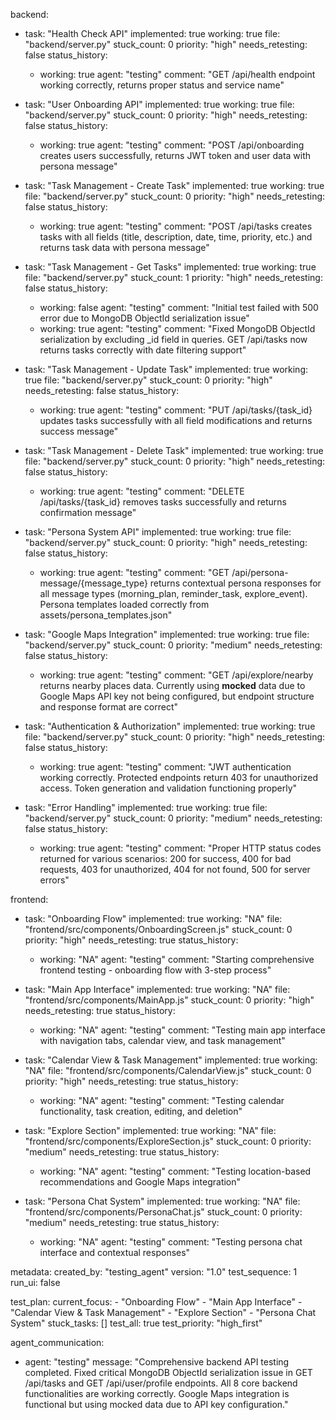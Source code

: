 backend:
  - task: "Health Check API"
    implemented: true
    working: true
    file: "backend/server.py"
    stuck_count: 0
    priority: "high"
    needs_retesting: false
    status_history:
      - working: true
        agent: "testing"
        comment: "GET /api/health endpoint working correctly, returns proper status and service name"

  - task: "User Onboarding API"
    implemented: true
    working: true
    file: "backend/server.py"
    stuck_count: 0
    priority: "high"
    needs_retesting: false
    status_history:
      - working: true
        agent: "testing"
        comment: "POST /api/onboarding creates users successfully, returns JWT token and user data with persona message"

  - task: "Task Management - Create Task"
    implemented: true
    working: true
    file: "backend/server.py"
    stuck_count: 0
    priority: "high"
    needs_retesting: false
    status_history:
      - working: true
        agent: "testing"
        comment: "POST /api/tasks creates tasks with all fields (title, description, date, time, priority, etc.) and returns task data with persona message"

  - task: "Task Management - Get Tasks"
    implemented: true
    working: true
    file: "backend/server.py"
    stuck_count: 1
    priority: "high"
    needs_retesting: false
    status_history:
      - working: false
        agent: "testing"
        comment: "Initial test failed with 500 error due to MongoDB ObjectId serialization issue"
      - working: true
        agent: "testing"
        comment: "Fixed MongoDB ObjectId serialization by excluding _id field in queries. GET /api/tasks now returns tasks correctly with date filtering support"

  - task: "Task Management - Update Task"
    implemented: true
    working: true
    file: "backend/server.py"
    stuck_count: 0
    priority: "high"
    needs_retesting: false
    status_history:
      - working: true
        agent: "testing"
        comment: "PUT /api/tasks/{task_id} updates tasks successfully with all field modifications and returns success message"

  - task: "Task Management - Delete Task"
    implemented: true
    working: true
    file: "backend/server.py"
    stuck_count: 0
    priority: "high"
    needs_retesting: false
    status_history:
      - working: true
        agent: "testing"
        comment: "DELETE /api/tasks/{task_id} removes tasks successfully and returns confirmation message"

  - task: "Persona System API"
    implemented: true
    working: true
    file: "backend/server.py"
    stuck_count: 0
    priority: "high"
    needs_retesting: false
    status_history:
      - working: true
        agent: "testing"
        comment: "GET /api/persona-message/{message_type} returns contextual persona responses for all message types (morning_plan, reminder_task, explore_event). Persona templates loaded correctly from assets/persona_templates.json"

  - task: "Google Maps Integration"
    implemented: true
    working: true
    file: "backend/server.py"
    stuck_count: 0
    priority: "medium"
    needs_retesting: false
    status_history:
      - working: true
        agent: "testing"
        comment: "GET /api/explore/nearby returns nearby places data. Currently using **mocked** data due to Google Maps API key not being configured, but endpoint structure and response format are correct"

  - task: "Authentication & Authorization"
    implemented: true
    working: true
    file: "backend/server.py"
    stuck_count: 0
    priority: "high"
    needs_retesting: false
    status_history:
      - working: true
        agent: "testing"
        comment: "JWT authentication working correctly. Protected endpoints return 403 for unauthorized access. Token generation and validation functioning properly"

  - task: "Error Handling"
    implemented: true
    working: true
    file: "backend/server.py"
    stuck_count: 0
    priority: "medium"
    needs_retesting: false
    status_history:
      - working: true
        agent: "testing"
        comment: "Proper HTTP status codes returned for various scenarios: 200 for success, 400 for bad requests, 403 for unauthorized, 404 for not found, 500 for server errors"

frontend:
  - task: "Onboarding Flow"
    implemented: true
    working: "NA"
    file: "frontend/src/components/OnboardingScreen.js"
    stuck_count: 0
    priority: "high"
    needs_retesting: true
    status_history:
      - working: "NA"
        agent: "testing"
        comment: "Starting comprehensive frontend testing - onboarding flow with 3-step process"

  - task: "Main App Interface"
    implemented: true
    working: "NA"
    file: "frontend/src/components/MainApp.js"
    stuck_count: 0
    priority: "high"
    needs_retesting: true
    status_history:
      - working: "NA"
        agent: "testing"
        comment: "Testing main app interface with navigation tabs, calendar view, and task management"

  - task: "Calendar View & Task Management"
    implemented: true
    working: "NA"
    file: "frontend/src/components/CalendarView.js"
    stuck_count: 0
    priority: "high"
    needs_retesting: true
    status_history:
      - working: "NA"
        agent: "testing"
        comment: "Testing calendar functionality, task creation, editing, and deletion"

  - task: "Explore Section"
    implemented: true
    working: "NA"
    file: "frontend/src/components/ExploreSection.js"
    stuck_count: 0
    priority: "medium"
    needs_retesting: true
    status_history:
      - working: "NA"
        agent: "testing"
        comment: "Testing location-based recommendations and Google Maps integration"

  - task: "Persona Chat System"
    implemented: true
    working: "NA"
    file: "frontend/src/components/PersonaChat.js"
    stuck_count: 0
    priority: "medium"
    needs_retesting: true
    status_history:
      - working: "NA"
        agent: "testing"
        comment: "Testing persona chat interface and contextual responses"

metadata:
  created_by: "testing_agent"
  version: "1.0"
  test_sequence: 1
  run_ui: false

test_plan:
  current_focus:
    - "Onboarding Flow"
    - "Main App Interface"
    - "Calendar View & Task Management"
    - "Explore Section"
    - "Persona Chat System"
  stuck_tasks: []
  test_all: true
  test_priority: "high_first"

agent_communication:
  - agent: "testing"
    message: "Comprehensive backend API testing completed. Fixed critical MongoDB ObjectId serialization issue in GET /api/tasks and GET /api/user/profile endpoints. All 8 core backend functionalities are working correctly. Google Maps integration is functional but using mocked data due to API key configuration."